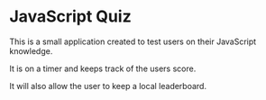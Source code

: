 # JavaScript Quiz
This is a small application created to test users on their JavaScript knowledge.

It is on a timer and keeps track of the users score. 

It will also allow the user to keep a local leaderboard.